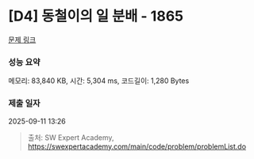 # [D4] 동철이의 일 분배 - 1865 

[문제 링크](https://swexpertacademy.com/main/code/problem/problemDetail.do?contestProbId=AV5LuHfqDz8DFAXc) 

### 성능 요약

메모리: 83,840 KB, 시간: 5,304 ms, 코드길이: 1,280 Bytes

### 제출 일자

2025-09-11 13:26



> 출처: SW Expert Academy, https://swexpertacademy.com/main/code/problem/problemList.do